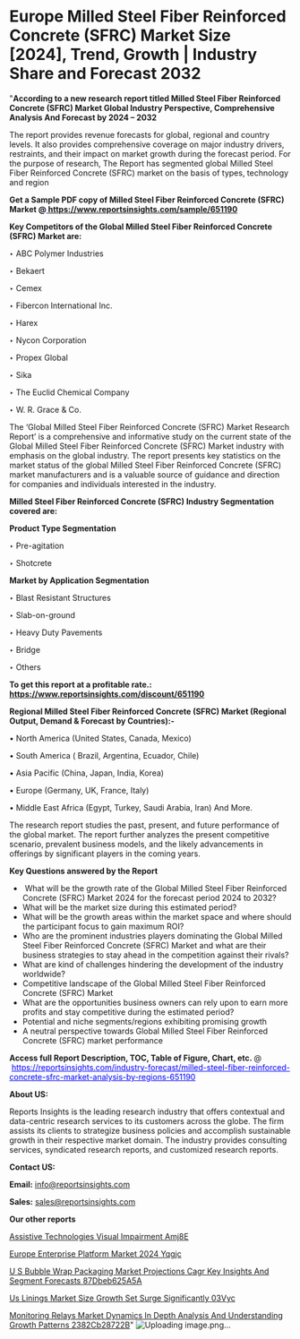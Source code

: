 # Europe Milled Steel Fiber Reinforced Concrete (SFRC) Market Size [2024], Trend, Growth | Industry Share and Forecast 2032

 "<strong>According to a new research report titled Milled Steel Fiber Reinforced Concrete (SFRC) Market Global Industry Perspective, Comprehensive Analysis And Forecast by 2024 – 2032</strong>

The report provides revenue forecasts for global, regional and country levels. It also provides comprehensive coverage on major industry drivers, restraints, and their impact on market growth during the forecast period. For the purpose of research, The Report has segmented global Milled Steel Fiber Reinforced Concrete (SFRC) market on the basis of types, technology and region

<strong>Get a Sample PDF copy of Milled Steel Fiber Reinforced Concrete (SFRC) Market </strong><strong>@<a href=https://www.reportsinsights.com/sample/651190 style=color:#0000ff;> https://www.reportsinsights.com/sample/651190</a></strong></font>

<strong>Key Competitors of the Global Milled Steel Fiber Reinforced Concrete (SFRC) Market are:</strong>

‣ ABC Polymer Industries

‣ Bekaert

‣ Cemex

‣ Fibercon International Inc.

‣ Harex

‣ Nycon Corporation

‣ Propex Global

‣ Sika

‣ The Euclid Chemical Company

‣ W. R. Grace & Co.

The ‘Global Milled Steel Fiber Reinforced Concrete (SFRC) Market Research Report’ is a comprehensive and informative study on the current state of the Global Milled Steel Fiber Reinforced Concrete (SFRC) Market industry with emphasis on the global industry. The report presents key statistics on the market status of the global Milled Steel Fiber Reinforced Concrete (SFRC) market manufacturers and is a valuable source of guidance and direction for companies and individuals interested in the industry.

<strong>Milled Steel Fiber Reinforced Concrete (SFRC) Industry Segmentation covered are:</strong>

<strong>Product Type Segmentation</strong>

‣ Pre-agitation

‣ Shotcrete

<strong>Market by Application Segmentation</strong>

‣ Blast Resistant Structures

‣ Slab-on-ground

‣ Heavy Duty Pavements

‣ Bridge

‣ Others

<strong>To get this report at a profitable rate.: <a href=https://www.reportsinsights.com/discount/651190 style=color:#0000ff;>https://www.reportsinsights.com/discount/651190</a></strong></font>

<strong>Regional Milled Steel Fiber Reinforced Concrete (SFRC) Market (Regional Output, Demand &amp; Forecast by Countries):-</strong>

• North America (United States, Canada, Mexico)

• South America ( Brazil, Argentina, Ecuador, Chile)

• Asia Pacific (China, Japan, India, Korea)

• Europe (Germany, UK, France, Italy)

• Middle East Africa (Egypt, Turkey, Saudi Arabia, Iran) And More.

The research report studies the past, present, and future performance of the global market. The report further analyzes the present competitive scenario, prevalent business models, and the likely advancements in offerings by significant players in the coming years.

<strong>Key Questions answered by the Report</strong>
<ul>
  <li> What will be the growth rate of the Global Milled Steel Fiber Reinforced Concrete (SFRC) Market 2024 for the forecast period 2024 to 2032?</li>
  <li>What will be the market size during this estimated period?</li>
  <li>What will be the growth areas within the market space and where should the participant focus to gain maximum ROI?</li>
  <li>Who are the prominent industries players dominating the Global Milled Steel Fiber Reinforced Concrete (SFRC) Market and what are their business strategies to stay ahead in the competition against their rivals?</li>
  <li>What are kind of challenges hindering the development of the industry worldwide?</li>
  <li>Competitive landscape of the Global Milled Steel Fiber Reinforced Concrete (SFRC) Market</li>
  <li>What are the opportunities business owners can rely upon to earn more profits and stay competitive during the estimated period?</li>
  <li>Potential and niche segments/regions exhibiting promising growth</li>
  <li>A neutral perspective towards Global Milled Steel Fiber Reinforced Concrete (SFRC) market performance</li>
</ul>
<strong>Access full Report Description, TOC, Table of Figure, Chart, etc. </strong>@  <a href=https://reportsinsights.com/industry-forecast/milled-steel-fiber-reinforced-concrete-sfrc-market-analysis-by-regions-651190 style=color:#0000ff;>https://reportsinsights.com/industry-forecast/milled-steel-fiber-reinforced-concrete-sfrc-market-analysis-by-regions-651190</a></font>

<strong><strong>About US</strong>:</strong>

Reports Insights is the leading research industry that offers contextual and data-centric research services to its customers across the globe. The firm assists its clients to strategize business policies and accomplish sustainable growth in their respective market domain. The industry provides consulting services, syndicated research reports, and customized research reports.

<strong>Contact US:</strong>

<p class=""""><b>Email:</b> <a href=mailto:info@reportsinsights.com>info@reportsinsights.com</a></p>
<p class=""""><b>Sales:</b> <a href=mailto:sales@reportsinsights.com>sales@reportsinsights.com</a></p>

<strong>Our other reports</strong>

<a href=https://www.linkedin.com/pulse/assistive-technologies-visual-impairment-amj8e/>Assistive Technologies Visual Impairment Amj8E</a>

<a href=https://www.linkedin.com/pulse/europe-enterprise-platform-market-2024-yqgjc/>Europe Enterprise Platform Market 2024 Yqgjc</a>

<a href=https://medium.com/@patelamau/u-s-bubble-wrap-packaging-market-projections-cagr-key-insights-and-segment-forecasts-87dbeb625a5a>U S Bubble Wrap Packaging Market Projections Cagr Key Insights And Segment Forecasts 87Dbeb625A5A</a>

<a href=https://www.linkedin.com/pulse/us-linings-market-size-growth-set-surge-significantly-03vyc/>Us Linings Market Size Growth Set Surge Significantly 03Vyc</a>

<a href=https://medium.com/@ruchikakadam73/monitoring-relays-market-dynamics-in-depth-analysis-and-understanding-growth-patterns-2382cb28722b>Monitoring Relays Market Dynamics In Depth Analysis And Understanding Growth Patterns 2382Cb28722B</a>"
![Uploading image.png…]()
